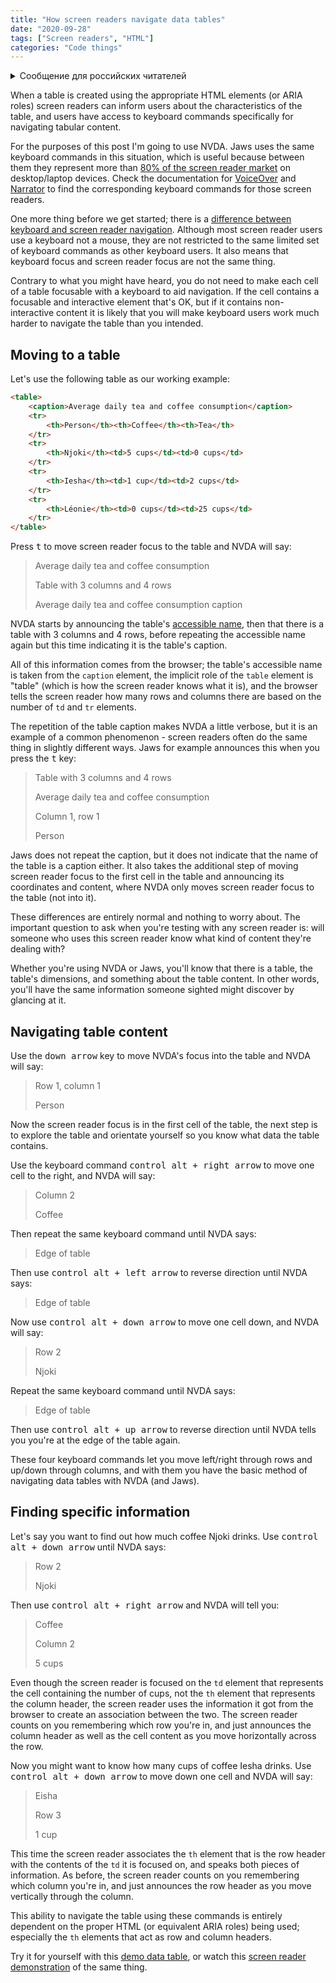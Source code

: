 ```yaml
---
title: "How screen readers navigate data tables"
date: "2020-09-28"
tags: ["Screen readers", "HTML"]
categories: "Code things"
---
```


<details>
		<summary lang="ru">Сообщение для российских читателей</summary>

<p lang="ru">
Здравствуйте российские читатели. Ваша страна платит высокую цену за вторжение Путина в Украину. Путин лжет вам; не верьте кремлевской пропаганде. В России
нет свободных СМИ, а интернет подвергается цензуре, потому что Путин не хочет, чтобы вы знали правду. За постыдное поведение Путина заплатят не только
украинцы, но и добрые люди России. Пожалуйста, не допустите этого!
</p>

<p>
Hello Russian readers. Your country is paying a high price for Putin's invasion of Ukraine. Putin is lying to you; do not believe the Kremlin propaganda. There is no free media in Russia and the internet is censored because Putin doesn't want you to know the truth. It is not only the Ukrainians that will pay the price of Putin's shameful behaviour, so will the good people of Russia. Please do not let this happen!
</p>
</details>

When a table is created using the appropriate HTML elements (or ARIA roles) screen readers can inform users about the characteristics of the table, and users have access to keyboard commands specifically for navigating tabular content. 

For the purposes of this post I'm going to use NVDA. Jaws uses the same keyboard commands in this situation, which is useful because between them they represent more than [80% of the screen reader market](https://webaim.org/projects/screenreadersurvey8/#primary) on desktop/laptop devices. Check the documentation for [VoiceOver](https://www.apple.com/voiceover/info/guide/_1133.html) and [Narrator](https://support.microsoft.com/en-us/help/22806/windows-10-narrator-keyboard-commands-touch-gestures) to find the corresponding keyboard commands for those screen readers.

One more thing before we get started; there is a [difference between keyboard and screen reader navigation](/the-difference-between-keyboard-and-screen-reader-navigation/). Although most screen reader users use a keyboard not a mouse, they are not restricted to the same limited set of keyboard commands as other keyboard users. It also means that keyboard focus and screen reader focus are not the same thing.

Contrary to what you might have heard, you do not need to make each cell of a table focusable with a keyboard to aid navigation. If the cell contains a focusable and interactive element that's OK, but if it contains non-interactive content it is likely that you will make keyboard users work much harder to navigate the table than you intended.

## Moving to a table

Let's use the following table as our working example:

```html
<table>
    <caption>Average daily tea and coffee consumption</caption>
    <tr>
        <th>Person</th><th>Coffee</th><th>Tea</th>
    </tr>
    <tr>
        <th>Njoki</th><td>5 cups</td><td>0 cups</td>
    </tr>
    <tr>
        <th>Iesha</th><td>1 cup</td><td>2 cups</td>
    </tr>
    <tr>
        <th>Léonie</th><td>0 cups</td><td>25 cups</td>
    </tr>
</table>
```

Press <kbd>t</kbd> to move screen reader focus to the table and NVDA will say:

>Average daily tea and coffee consumption
>
>Table with 3 columns and 4 rows
>
>Average daily tea and coffee consumption caption

NVDA starts by announcing the table's [accessible name](https://developer.paciellogroup.com/blog/2017/04/what-is-an-accessible-name/), then that there is a table with 3 columns and 4 rows, before repeating the accessible name again but this time indicating it is the table's caption. 

All of this information comes from the browser; the table's accessible name is taken from the `caption` element, the implicit role of the `table` element is "table" (which is how the screen reader knows what it is), and the browser tells the screen reader how many rows and columns there are based on the number of `td` and `tr` elements.

The repetition of the table caption makes NVDA a little verbose, but it is an example of a common phenomenon - screen readers often do the same thing in slightly different ways. Jaws for example announces this when you press the <kbd>t</kbd> key:

>Table with 3 columns and 4 rows
>
>Average daily tea and coffee consumption
>
>Column 1, row 1
>
>Person

Jaws does not repeat the caption, but it does not indicate that the name of the table is a caption either. It also takes the additional step of moving screen reader focus to the first cell in the table and announcing its coordinates and content, where NVDA only moves screen reader focus to the table (not into it).

These differences are entirely normal and nothing to worry about. The important question to ask when you're testing with any screen reader is: will someone who uses this screen reader know what kind of content they're dealing with?

Whether you're using NVDA or Jaws, you'll know that there is a table, the table's dimensions, and something about the table content. In other words, you'll have the same information someone sighted might discover by glancing at it.

## Navigating table content

Use the <kbd>down arrow</kbd> key to move NVDA's focus into the table and NVDA will say:

>Row 1, column 1
>
>Person

Now the screen reader focus is in the first cell of the table, the next step is to explore the table and orientate yourself so you know what data the table contains.

Use the keyboard command <kbd>control alt + right arrow</kbd> to move one cell to the right, and NVDA will say:

>Column 2
>
>Coffee

Then repeat the same keyboard command until NVDA says:

>Edge of table

Then use <kbd>control alt + left arrow</kbd> to reverse direction until NVDA says:

>Edge of table

Now use <kbd>control alt + down arrow</kbd> to move one cell down, and NVDA will say:

>Row 2
>
>Njoki

Repeat the same keyboard command until NVDA says:

>Edge of table

Then use <kbd>control alt + up arrow</kbd> to reverse direction until NVDA tells you you're at the edge of the table again.

These four keyboard commands let you move left/right through rows and up/down through columns, and with them you have the basic method of navigating data tables with NVDA (and Jaws).

## Finding specific information

Let's say you want to find out  how much coffee Njoki drinks. Use <kbd>control alt + down arrow</kbd> until NVDA says:

>Row 2
>
>Njoki

Then use <kbd>control alt + right arrow</kbd> and NVDA will tell you:

>Coffee
>
>Column 2
>
>5 cups

Even though the screen reader is focused on the `td` element that represents the cell containing the number of cups, not the `th` element that represents the column header, the screen reader uses the information it got from the browser to create an association between the two. The screen reader counts on you remembering which row you're in, and just announces the column header as well as the cell content as you move horizontally across the row.

Now you might want to know how many cups of coffee Iesha drinks. Use <kbd>control alt + down arrow</kbd> to move down one cell and NVDA will say:

>Eisha
>
>Row 3
>
>1 cup

This time the screen reader associates the `th` element that is the row header with the contents of the `td` it is focused on, and speaks both pieces of information. As before, the screen reader counts on you remembering which column you're in, and just announces the row header as you move vertically through the column.

This ability to navigate the table using these commands is entirely dependent on the proper HTML (or equivalent ARIA roles) being used; especially the `th` elements that act as row and column headers.

Try it for yourself with this [demo data table](https://demos.tink.uk/html-table/), or watch this [screen reader demonstration](https://youtu.be/X1KR4u94cho) of the same thing.
    